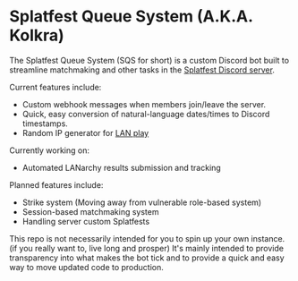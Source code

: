 # Splatfest Queue System (A.K.A. Kolkra)
The Splatfest Queue System (SQS for short) is a custom Discord bot built to streamline matchmaking and other tasks in the [Splatfest Discord server](https://discord.gg/rhAH6vp).

Current features include:
* Custom webhook messages when members join/leave the server.
* Quick, easy conversion of natural-language dates/times to Discord timestamps.
* Random IP generator for [LAN play](https://github.com/spacemeowx2/switch-lan-play)

Currently working on:
* Automated LANarchy results submission and tracking

Planned features include:
* Strike system (Moving away from vulnerable role-based system)
* Session-based matchmaking system
* Handling server custom Splatfests

This repo is not necessarily intended for you to spin up your own instance. (if you really want to, live long and prosper) It's mainly intended to provide transparency into what makes the bot tick and to provide a quick and easy way to move updated code to production.
